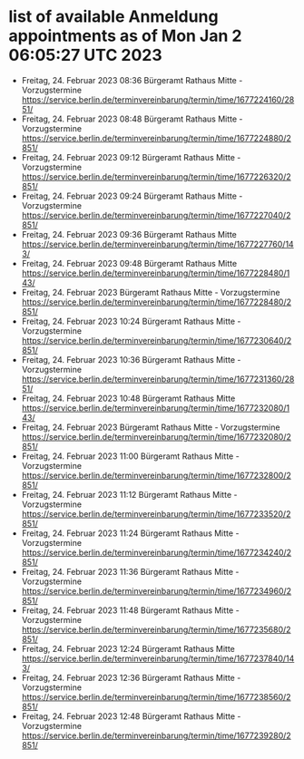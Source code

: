 # list of available Anmeldung appointments as of Mon Jan  2 06:05:27 UTC 2023
- Freitag, 24. Februar 2023 08:36 Bürgeramt Rathaus Mitte - Vorzugstermine https://service.berlin.de/terminvereinbarung/termin/time/1677224160/2851/
- Freitag, 24. Februar 2023 08:48 Bürgeramt Rathaus Mitte - Vorzugstermine https://service.berlin.de/terminvereinbarung/termin/time/1677224880/2851/
- Freitag, 24. Februar 2023 09:12 Bürgeramt Rathaus Mitte - Vorzugstermine https://service.berlin.de/terminvereinbarung/termin/time/1677226320/2851/
- Freitag, 24. Februar 2023 09:24 Bürgeramt Rathaus Mitte - Vorzugstermine https://service.berlin.de/terminvereinbarung/termin/time/1677227040/2851/
- Freitag, 24. Februar 2023 09:36 Bürgeramt Rathaus Mitte https://service.berlin.de/terminvereinbarung/termin/time/1677227760/143/
- Freitag, 24. Februar 2023 09:48 Bürgeramt Rathaus Mitte https://service.berlin.de/terminvereinbarung/termin/time/1677228480/143/
- Freitag, 24. Februar 2023  Bürgeramt Rathaus Mitte - Vorzugstermine https://service.berlin.de/terminvereinbarung/termin/time/1677228480/2851/
- Freitag, 24. Februar 2023 10:24 Bürgeramt Rathaus Mitte - Vorzugstermine https://service.berlin.de/terminvereinbarung/termin/time/1677230640/2851/
- Freitag, 24. Februar 2023 10:36 Bürgeramt Rathaus Mitte - Vorzugstermine https://service.berlin.de/terminvereinbarung/termin/time/1677231360/2851/
- Freitag, 24. Februar 2023 10:48 Bürgeramt Rathaus Mitte https://service.berlin.de/terminvereinbarung/termin/time/1677232080/143/
- Freitag, 24. Februar 2023  Bürgeramt Rathaus Mitte - Vorzugstermine https://service.berlin.de/terminvereinbarung/termin/time/1677232080/2851/
- Freitag, 24. Februar 2023 11:00 Bürgeramt Rathaus Mitte - Vorzugstermine https://service.berlin.de/terminvereinbarung/termin/time/1677232800/2851/
- Freitag, 24. Februar 2023 11:12 Bürgeramt Rathaus Mitte - Vorzugstermine https://service.berlin.de/terminvereinbarung/termin/time/1677233520/2851/
- Freitag, 24. Februar 2023 11:24 Bürgeramt Rathaus Mitte - Vorzugstermine https://service.berlin.de/terminvereinbarung/termin/time/1677234240/2851/
- Freitag, 24. Februar 2023 11:36 Bürgeramt Rathaus Mitte - Vorzugstermine https://service.berlin.de/terminvereinbarung/termin/time/1677234960/2851/
- Freitag, 24. Februar 2023 11:48 Bürgeramt Rathaus Mitte - Vorzugstermine https://service.berlin.de/terminvereinbarung/termin/time/1677235680/2851/
- Freitag, 24. Februar 2023 12:24 Bürgeramt Rathaus Mitte https://service.berlin.de/terminvereinbarung/termin/time/1677237840/143/
- Freitag, 24. Februar 2023 12:36 Bürgeramt Rathaus Mitte - Vorzugstermine https://service.berlin.de/terminvereinbarung/termin/time/1677238560/2851/
- Freitag, 24. Februar 2023 12:48 Bürgeramt Rathaus Mitte - Vorzugstermine https://service.berlin.de/terminvereinbarung/termin/time/1677239280/2851/
